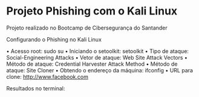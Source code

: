 # Projeto Phishing com o Kali Linux
 Projeto realizado no Bootcamp de Cibersegurança do Santander

Configurando o Phishing no Kali Linux

• Acesso root: sudo su
• Iniciando o setoolkit: setoolkit
• Tipo de ataque: Social-Engineering Attacks
• Vetor de ataque: Web Site Attack Vectors
• Método de ataque: Credential Harvester Attack Method 
• Método de ataque: Site Cloner
• Obtendo o endereço da máquina: ifconfig
• URL para clone: http://www.facebook.com

Resultados no terminal: